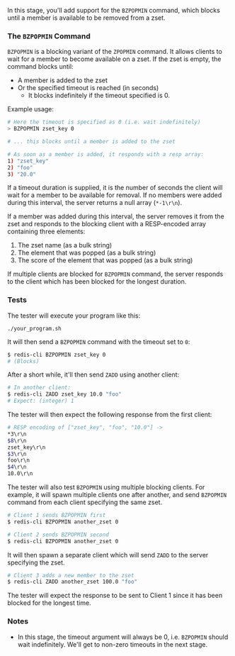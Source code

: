 In this stage, you'll add support for the `BZPOPMIN` command, which blocks until a member is available to be removed from a zset.

### The `BZPOPMIN` Command

`BZPOPMIN` is a blocking variant of the `ZPOPMIN` command. It allows clients to wait for a member to become available on a zset. If the zset is empty, the command blocks until:

- A member is added to the zset
- Or the specified timeout is reached (in seconds)
    - It blocks indefinitely if the timeout specified is 0.

Example usage:

```bash
# Here the timeout is specified as 0 (i.e. wait indefinitely)
> BZPOPMIN zset_key 0

# ... this blocks until a member is added to the zset

# As soon as a member is added, it responds with a resp array:
1) "zset_key"
2) "foo"
3) "20.0"
```

If a timeout duration is supplied, it is the number of seconds the client will wait for a member to be available for removal. If no members were added during this interval, the server returns a null array (`*-1\r\n`).

If a member was added during this interval, the server removes it from the zset and responds to the blocking client with a RESP-encoded array containing three elements:

1. The zset name (as a bulk string)
2. The element that was popped (as a bulk string)
3. The score of the element that was popped (as a bulk string)

If multiple clients are blocked for `BZPOPMIN` command, the server responds to the client which has been blocked for the longest duration.

### Tests

The tester will execute your program like this:

```
./your_program.sh
```

It will then send a `BZPOPMIN` command with the timeout set to `0`:

```bash
$ redis-cli BZPOPMIN zset_key 0
# (Blocks)
```

After a short while, it'll then send `ZADD` using another client:

```bash
# In another client:
$ redis-cli ZADD zset_key 10.0 "foo"
# Expect: (integer) 1
```

The tester will then expect the following response from the first client:

```bash
# RESP encoding of ["zset_key", "foo", "10.0"] ->
*3\r\n
$8\r\n
zset_key\r\n
$3\r\n
foo\r\n
$4\r\n
10.0\r\n
```

The tester will also test `BZPOPMIN` using multiple blocking clients. For example, it will spawn multiple clients one after another, and send `BZPOPMIN` command from each client specifying the same zset.

```bash
# Client 1 sends BZPOPMIN first
$ redis-cli BZPOPMIN another_zset 0

# Client 2 sends BZPOPMIN second
$ redis-cli BZPOPMIN another_zset 0
```

It will then spawn a separate client which will send `ZADD` to the server specifying the zset.

```bash
# Client 3 adds a new member to the zset
$ redis-cli ZADD another_zset 100.0 "foo"
```

The tester will expect the response to be sent to Client 1 since it has been blocked for the longest time.

### Notes

- In this stage, the timeout argument will always be 0, i.e. `BZPOPMIN` should wait indefinitely. We'll get to non-zero timeouts in the next stage. 